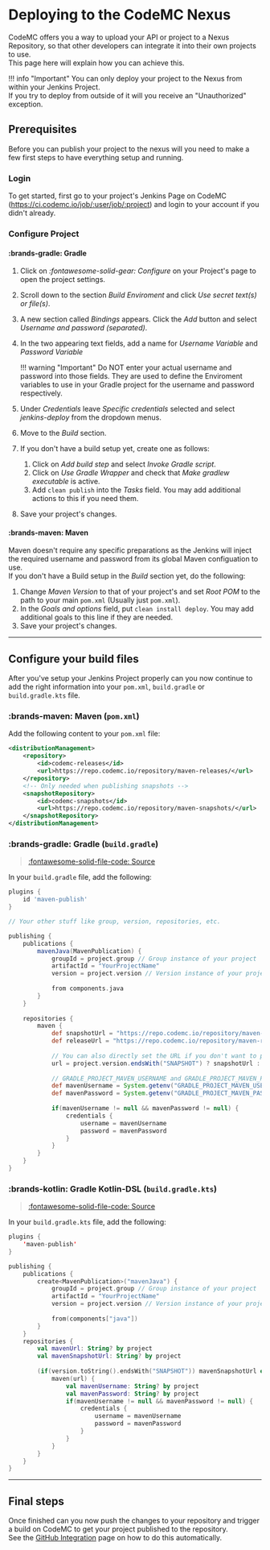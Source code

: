 [source_gradle]: https://docs.gradle.org/current/userguide/publishing_maven.html#publishing_maven:complete_example
[source_gradle_kts]: https://github.com/Minecrell/ServerListPlus/blob/ef8cda91cc73a4599c359640c4e97dde9b699649/build.gradle.kts#L146-L178

# Deploying to the CodeMC Nexus
CodeMC offers you a way to upload your API or project to a Nexus Repository, so that other developers can integrate it into their own projects to use.  
This page here will explain how you can achieve this.

!!! info "Important"
    You can only deploy your project to the Nexus from within your Jenkins Project.  
    If you try to deploy from outside of it will you receive an "Unauthorized" exception.

## Prerequisites
Before you can publish your project to the nexus will you need to make a few first steps to have everything setup and running.

### Login
To get started, first go to your project's Jenkins Page on CodeMC (https://ci.codemc.io/job/:user/job/:project) and login to your account if you didn't already.

### Configure Project

#### :brands-gradle: Gradle

1. Click on *:fontawesome-solid-gear: Configure* on your Project's page to open the project settings.
2. Scroll down to the section *Build Enviroment* and click *Use secret text(s) or file(s)*.
3. A new section called *Bindings* appears. Click the *Add* button and select *Username and password (separated)*.
4. In the two appearing text fields, add a name for *Username Variable* and *Password Variable*  
    
    !!! warning "Important"
        Do NOT enter your actual username and password into those fields. They are used to define the Enviroment variables to use in your Gradle project for the username and password respectively.

5. Under *Credentials* leave *Specific credentials* selected and select *jenkins-deploy* from the dropdown menus.
6. Move to the *Build* section.
7. If you don't have a build setup yet, create one as follows:
    1. Click on *Add build step* and select *Invoke Gradle script*.
    2. Click on *Use Gradle Wrapper* and check that *Make gradlew executable* is active.
    3. Add `clean publish` into the *Tasks* field. You may add additional actions to this if you need them.
8. Save your project's changes.

#### :brands-maven: Maven

Maven doesn't require any specific preparations as the Jenkins will inject the required username and password from its global Maven configuation to use.  
If you don't have a Build setup in the *Build* section yet, do the following:

1. Change *Maven Version* to that of your project's and set *Root POM* to the path to your main `pom.xml` (Usually just `pom.xml`).
2. In the *Goals and options* field, put `clean install deploy`. You may add additional goals to this line if they are needed.
3. Save your project's changes.

----
## Configure your build files
After you've setup your Jenkins Project properly can you now continue to add the right information into your `pom.xml`, `build.gradle` or `build.gradle.kts` file.

### :brands-maven: Maven (`pom.xml`)

Add the following content to your `pom.xml` file:

```xml
<distributionManagement>
    <repository>
        <id>codemc-releases</id>
        <url>https://repo.codemc.io/repository/maven-releases/</url>
    </repository>
    <!-- Only needed when publishing snapshots -->
    <snapshotRepository>
        <id>codemc-snapshots</id>
        <url>https://repo.codemc.io/repository/maven-snapshots/</url>
    </snapshotRepository>
</distributionManagement>
```

### :brands-gradle: Gradle (`build.gradle`)

> [:fontawesome-solid-file-code: Source][source_gradle]  

In your `build.gradle` file, add the following:

```groovy
plugins {
    id 'maven-publish'
}

// Your other stuff like group, version, repositories, etc.

publishing {
    publications {
        mavenJava(MavenPublication) {
            groupId = project.group // Group instance of your project
            artifactId = "YourProjectName"
            version = project.version // Version instance of your project
            
            from components.java
        }
    }
    
    repositories {
        maven {
            def snapshotUrl = "https://repo.codemc.io/repository/maven-snapshots/"
            def releaseUrl = "https://repo.codemc.io/repository/maven-releases/"
            
            // You can also directly set the URL if you don't want to publish snapshots.
            url = project.version.endsWith("SNAPSHOT") ? snapshotUrl : releaseUrl
            
            // GRADLE_PROJECT_MAVEN_USERNAME and GRADLE_PROJECT_MAVEN_PASSWORD are the variables you defined in the previous section.
            def mavenUsername = System.getenv("GRADLE_PROJECT_MAVEN_USERNAME") ? System.getenv("GRADLE_PROJECT_MAVEN_USERNAME") : null
            def mavenPassword = System.getenv("GRADLE_PROJECT_MAVEN_PASSWORD") ? System.getenv("GRADLE_PROJECT_MAVEN_PASSWORD") : null
            
            if(mavenUsername != null && mavenPassword != null) {
                credentials {
                    username = mavenUsername
                    password = mavenPassword
                }
            }
        }
    }
}
```

### :brands-kotlin: Gradle Kotlin-DSL (`build.gradle.kts`)

> [:fontawesome-solid-file-code: Source][source_gradle_kts]  

In your `build.gradle.kts` file, add the following:

```kotlin
plugins {
    'maven-publish'
}

publishing {
    publications {
        create<MavenPublication>("mavenJava") {
            groupId = project.group // Group instance of your project
            artifactId = "YourProjectName"
            version = project.version // Version instance of your project
            
            from(components["java"])
        }
    }
    repositories {
        val mavenUrl: String? by project
        val mavenSnapshotUrl: String? by project
        
        (if(version.toString().endsWith("SNAPSHOT")) mavenSnapshotUrl else mavenUrl)?.let { url ->
            maven(url) {
                val mavenUsername: String? by project
                val mavenPassword: String? by project
                if(mavenUsername != null && mavenPassword != null) {
                    credentials {
                        username = mavenUsername
                        password = mavenPassword
                    }
                }
            }
        }
    }
}
```

----
## Final steps

Once finished can you now push the changes to your repository and trigger a build on CodeMC to get your project published to the repository.  
See the [GitHub Integration](../github-integration) page on how to do this automatically.
